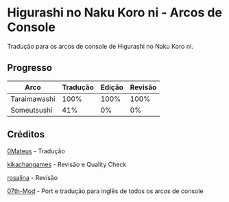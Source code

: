 # Higurashi no Naku Koro ni - Arcos de Console

Tradução para os arcos de console de Higurashi no Naku Koro ni.

## Progresso

|Arco           |Tradução |Edição|Revisão|
|---------------|---------|------|-------|
|Taraimawashi   |100%     |100%  |100%   |
|Someutsushi    |41%      |0%    |0%     |

## Créditos

[0Mateus](https://github.com/0Mateus) - Tradução

[kikachangames](https://github.com/kikachangames) - Revisão e Quality Check

[rosalina](https://x.com/gothitellle) - Revisão

[07th-Mod](https://07th-mod.com/) - Port e tradução para inglês de todos os arcos de console

